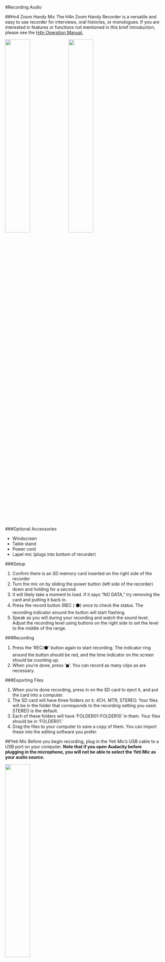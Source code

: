 #Recording Audio

##Hn4 Zoom Handy Mic
The H4n Zoom Handy Recorder is a versatile and easy to use recorder for interviews, oral histories, or monologues. If you are interested in features or functions not mentioned in this brief introduction, please see the [H4n Operation Manual.](https://www.zoom-na.com/sites/default/files/products/downloads/pdfs/Zoom_H4nPro_English.pdf)

<img src="http://leadr.msu.edu/wp-content/uploads/2016/10/handymicoff-anno-3.png" width="40%"> <img src="http://leadr.msu.edu/wp-content/uploads/2016/10/handymicon-anno-1.png" width="40%">



###Optional Accessories
* Windscreen
* Table stand
* Power cord
* Lapel mic (plugs into bottom of recorder)

###Setup
1. Confirm there is an SD memory card inserted on the right side of the recorder
1. Turn the mic on by sliding the power button (left side of the recorder) down and holding for a second.</li>
1. It will likely take a moment to load. If it says “NO DATA,” try removing the card and putting it back in.</li>
1. Press the record button (REC / ⚫) once to check the status. The recording indicator around the button will start flashing.</li>
1. Speak as you will during your recording and watch the sound level. Adjust the recording level using buttons on the right side to set the level to the middle of the range.


###Recording
1. Press the ‘REC/⚫’ button again to start recording. The indicator ring around the button should be red, and the time indicator on the screen should be counting up.
1. When you’re done, press ‘◼’. You can record as many clips as are necessary.


###Exporting Files
1. When you’re done recording, press in on the SD card to eject it, and put the card into a computer.
1. The SD card will have three folders on it: 4CH, MTR, STEREO. Your files will be in the folder that corresponds to the recording setting you used. STEREO is the default.
1. Each of these folders will have ‘FOLDER01-FOLDER10’ in them. Your files should be in ‘FOLDER01.’
1. Drag the files to your computer to save a copy of them. You can import these into the editing software you prefer.</li>



##Yeti Mic
Before you begin recording, plug in the Yeti Mic’s USB cable to a USB port on your computer.
**Note that if you open Audacity before plugging in the microphone, you will not be able to select the Yeti Mic as your audio source.**

<img src="http://leadr.msu.edu/wp-content/uploads/2016/10/Screen-Shot-2016-10-20-at-1.30.40-PM.png" width="40%">

Be sure to choose the right microphone pattern for the type of audio you will be recording. The “Cardioid” mode is best for almost all applications where only one person is speaking, while the “bidirectional” mode is best for a situation where you wish to record two speakers in conversation with one another. The “stereo” mode should never be used to record voice audio, but is the best choice for recording music. The “omnidirectional” mode is a good choice for ambient room sound, but similarly is not ideal for recording voice tracks.

<img src="http://leadr.msu.edu/wp-content/uploads/2016/10/Screen-Shot-2016-10-20-at-1.34.19-PM.png" width="40%">

Be sure that your microphone is positioned correctly. It should be about one foot away from the person speaking, and oriented so that the person is speaking toward the side rather than the top of the microphone as shown in the image to the left.

<img src="http://leadr.msu.edu/wp-content/uploads/2016/10/Screen-Shot-2016-10-20-at-1.33.42-PM.png" width="40%">
